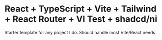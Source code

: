 # React + TypeScript + Vite + Tailwind + React Router + VI Test + shadcd/ni

Starter template for any project I do. Should handle most Vite/React needs.
